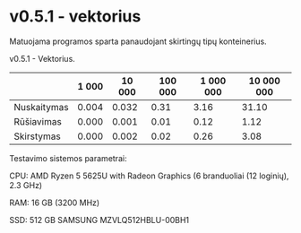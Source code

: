 # v0.5.1 - vektorius

Matuojama programos sparta panaudojant skirtingų tipų konteinerius.

v0.5.1 - Vektorius.

|  | 1 000  | 10 000 | 100 000 | 1 000 000 | 10 000 000 |
| --- | --- | --- | --- | --- | --- |
| Nuskaitymas |0.004|0.032|0.31|3.16|31.10|
| Rūšiavimas |0.000|0.001|0.01|0.12|1.12|
| Skirstymas |0.000|0.002|0.02|0.26|3.08|


Testavimo sistemos parametrai:

CPU: AMD Ryzen 5 5625U with Radeon Graphics (6 branduoliai (12 loginių), 2.3 GHz)

RAM: 16 GB (3200 MHz)

SSD: 512 GB SAMSUNG MZVLQ512HBLU-00BH1

